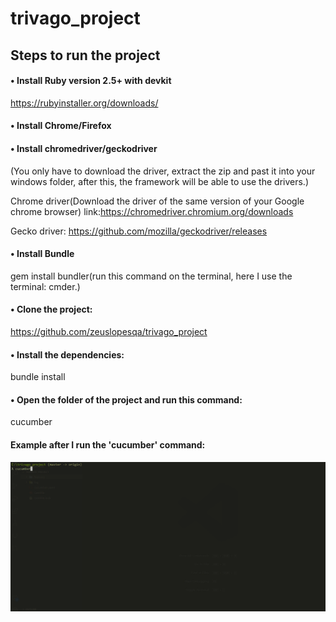 # trivago_project

## Steps to run the project

#### • Install Ruby version 2.5+ with devkit
https://rubyinstaller.org/downloads/

#### • Install Chrome/Firefox
#### • Install chromedriver/geckodriver 
(You only have to download the driver, extract the zip and past it into your windows folder, after this, the framework will be able to use the drivers.)

Chrome driver(Download the driver of the same version of your Google chrome browser) link:https://chromedriver.chromium.org/downloads

Gecko driver: https://github.com/mozilla/geckodriver/releases

#### • Install Bundle
gem install bundler(run this command on the terminal, here I use the terminal: cmder.)

#### • Clone the project:
https://github.com/zeuslopesqa/trivago_project

#### • Install the dependencies:
bundle install

#### • Open the folder of the project and run this command:
cucumber

#### Example  after I run the 'cucumber' command:
![img](trivago.gif)

